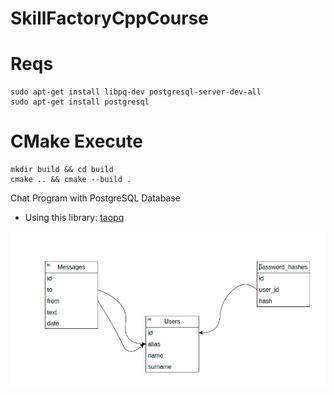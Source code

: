 # SkillFactoryCppCourse

# Reqs
```
sudo apt-get install libpq-dev postgresql-server-dev-all
sudo apt-get install postgresql
```
# CMake Execute
```
mkdir build && cd build
cmake .. && cmake --build .
```

Chat Program with PostgreSQL Database

* Using this library: [taopq](https://github.com/taocpp/taopq)

![Structure of database](database.png)